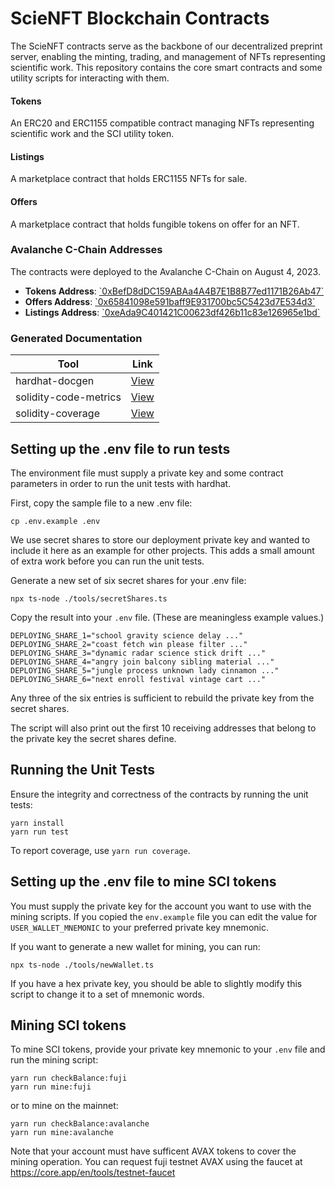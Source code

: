 # ScieNFT Blockchain Contracts

The ScieNFT contracts serve as the backbone of our decentralized preprint server, enabling the
minting, trading, and management of NFTs representing scientific work. This repository contains the
core smart contracts and some utility scripts for interacting with them.

#### Tokens

An ERC20 and ERC1155 compatible contract managing NFTs representing scientific work and the SCI
utility token.

#### Listings

A marketplace contract that holds ERC1155 NFTs for sale.

#### Offers

A marketplace contract that holds fungible tokens on offer for an NFT.

### Avalanche C-Chain Addresses

The contracts were deployed to the Avalanche C-Chain on August 4, 2023.

- **Tokens Address**:
  [\`0xBefD8dDC159ABAa4A4B7E1B8B77ed1171B26Ab47\`](https://snowtrace.io/address/0xBefD8dDC159ABAa4A4B7E1B8B77ed1171B26Ab47)
- **Offers Address**:
  [\`0x65841098e591baff9E931700bc5C5423d7E534d3\`](https://snowtrace.io/address/0x65841098e591baff9E931700bc5C5423d7E534d3)
- **Listings Address**:
  [\`0xeAda9C401421C00623df426b11c83e126965e1bd\`](https://snowtrace.io/address/0xeAda9C401421C00623df426b11c83e126965e1bd)

### Generated Documentation

| Tool                  | Link                                                  |
| --------------------- | ----------------------------------------------------- |
| hardhat-docgen        | [View](https://scienft.github.io/contracts/#/)        |
| solidity-code-metrics | [View](https://scienft.github.io/contracts/metrics/)  |
| solidity-coverage     | [View](https://scienft.github.io/contracts/coverage/) |

## Setting up the .env file to run tests

The environment file must supply a private key and some contract parameters in order to run the unit
tests with hardhat.

First, copy the sample file to a new .env file:

```shell
cp .env.example .env
```

We use secret shares to store our deployment private key and wanted to include it here as an example
for other projects. This adds a small amount of extra work before you can run the unit tests.

Generate a new set of six secret shares for your .env file:

```shell
npx ts-node ./tools/secretShares.ts
```

Copy the result into your `.env` file. (These are meaningless example values.)

```
DEPLOYING_SHARE_1="school gravity science delay ..."
DEPLOYING_SHARE_2="coast fetch win please filter ..."
DEPLOYING_SHARE_3="dynamic radar science stick drift ..."
DEPLOYING_SHARE_4="angry join balcony sibling material ..."
DEPLOYING_SHARE_5="jungle process unknown lady cinnamon ..."
DEPLOYING_SHARE_6="next enroll festival vintage cart ..."
```

Any three of the six entries is sufficient to rebuild the private key from the secret shares.

The script will also print out the first 10 receiving addresses that belong to the private key the
secret shares define.

## Running the Unit Tests

Ensure the integrity and correctness of the contracts by running the unit tests:

```shell
yarn install
yarn run test
```

To report coverage, use `yarn run coverage`.

## Setting up the .env file to mine SCI tokens

You must supply the private key for the account you want to use with the mining scripts. If you
copied the `env.example` file you can edit the value for `USER_WALLET_MNEMONIC` to your preferred
private key mnemonic.

If you want to generate a new wallet for mining, you can run:

```shell
npx ts-node ./tools/newWallet.ts
```

If you have a hex private key, you should be able to slightly modify this script to change it to a
set of mnemonic words.

## Mining SCI tokens

To mine SCI tokens, provide your private key mnemonic to your `.env` file and run the mining script:

```shell
yarn run checkBalance:fuji
yarn run mine:fuji
```

or to mine on the mainnet:

```shell
yarn run checkBalance:avalanche
yarn run mine:avalanche
```

Note that your account must have sufficent AVAX tokens to cover the mining operation. You can
request fuji testnet AVAX using the faucet at https://core.app/en/tools/testnet-faucet
